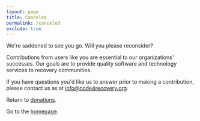 ```yaml
---
layout: page
title: Canceled
permalink: /canceled
exclude: true
---
```


We're saddened to see you go. Will you please reconsider?

Contributions from users like you are essential to our organizations' successes. Our goals are to provide quality software and technology services to recovery communities.

If you have questions you'd like us to answer prior to making a contribution, please contact us as at [info@code4recovery.org](mailto:info@code4recovery.org).

Return to [donations](/donate).

Go to the [homepage](/).
